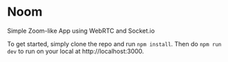 # Noom

Simple Zoom-like App using WebRTC and Socket.io

To get started, simply clone the repo and run `npm install`.
Then do `npm run dev` to run on your local at http://localhost:3000.